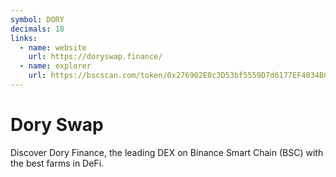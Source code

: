 ```yaml
---
symbol: DORY
decimals: 18
links:
  - name: website
    url: https://doryswap.finance/
  - name: explorer
    url: https://bscscan.com/token/0x276902E0c3D53bf5559D7d6177EF4834BC72E175
---
```


# Dory Swap

Discover Dory Finance, the leading DEX on Binance Smart Chain (BSC) with the best farms in DeFi.
